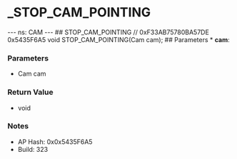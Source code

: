 # _STOP_CAM_POINTING

--- ns: CAM --- ## STOP_CAM_POINTING  // 0xF33AB75780BA57DE 0x5435F6A5 void STOP_CAM_POINTING(Cam cam);   ## Parameters * **cam**:

### Parameters
* Cam cam

### Return Value
* void

### Notes
* AP Hash: 0x0x5435F6A5
* Build: 323

